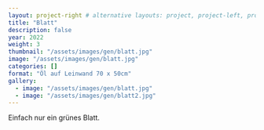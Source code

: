 ```yaml
---
layout: project-right # alternative layouts: project, project-left, project-right, project-top
title: "Blatt"
description: false
year: 2022
weight: 3
thumbnail: "/assets/images/gen/blatt.jpg"
image: "/assets/images/gen/blatt.jpg"
categories: []
format: "Öl auf Leinwand 70 x 50cm"
gallery:
  - image: "/assets/images/gen/blatt.jpg"
  - image: "/assets/images/gen/blatt2.jpg"
---
```


Einfach nur ein grünes Blatt.